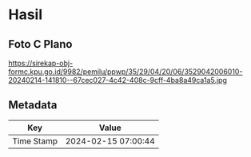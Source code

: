 # Hasil

## Foto C Plano

https://sirekap-obj-formc.kpu.go.id/9982/pemilu/ppwp/35/29/04/20/06/3529042006010-20240214-141810--67cec027-4c42-408c-9cff-4ba8a49ca1a5.jpg


## Metadata

| Key        | Value               |
| ---------- | ------------------- |
| Time Stamp | 2024-02-15 07:00:44 |



